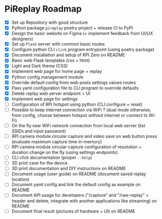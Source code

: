 # PiReplay Roadmap

- [X] Set up Repository with good structure
- [X] Python package `pireplay` poetry project + release CI to PyPI
- [X] Design the basic website on Figma (+ implement feedback from UI/UX designers)
- [X] Set up `Flask` server with common basic routes
- [X] Configure python CLI `click` program entrypoint (using poetry package)
- [X] Document installation and setup of RPI Zero on README
- [X] Basic web Flask templates (css + html)
- [X] Light and Dark theme (CSS)
- [X] Implement web page for home page + replay
- [X] Python config management module
- [X] Override default config from web posts settings values routes
- [X] Pass yaml configuration file to CLI program to override defaults
- [X] Delete replay web server endpoint + UI
- [X] Implement web page for settings
- [ ] Configuration of RPI hotspot using python (CLI configure + reset)
- [ ] Possible to keep internet connection via WiFi ? (dual mode otherwise, from config, choose between hotspot without internet or connect to Wi-Fi)
- [ ] On the fly new WiFi network connection from local web server (list SSIDs and input password)
- [ ] RPI camera module circular capture and video save on web button press (evaluate maximum capture time in-memory)
- [ ] RPI camera module circular capture configuration of resolution + duration change on the fly (using settings endpoints)
- [ ] CLI click documentation (proper `--help`)
- [ ] 3D print case for the device
- [ ] 3D print documentation and DIY instructions on README
- [ ] Document usage (user guide) on README (document saved replay location)
- [ ] Document yaml config and link the default config as example on README
- [ ] Document API usage for developers ("/capture" and "/raw-replay" + header and delete, integrate with another applications like streaming) on README
- [ ] Document final result (pictures of hardware + UI) on README
